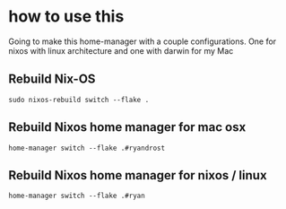 # how to use this

Going to make this home-manager with a couple configurations. One for nixos with linux architecture and one with darwin for my Mac


## Rebuild Nix-OS
```
sudo nixos-rebuild switch --flake .
```

## Rebuild Nixos home manager for mac osx
```
home-manager switch --flake .#ryandrost
```


## Rebuild Nixos home manager for nixos / linux
```
home-manager switch --flake .#ryan
```

